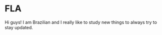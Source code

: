 # FLA

Hi guys!
I am Brazilian and I really like to study new things to always try to stay updated.
